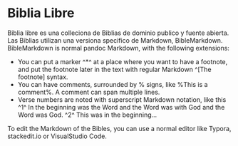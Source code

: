 # Biblia Libre

Biblia libre es una colleciona de Biblias de dominio publico y fuente abierta. Las Biblias utilizan una versiona specifico de Markdown, BibleMarkdown. BibleMarkdown is normal pandoc Markdown, with the following extensions:

- You can put a marker ^*^ at a place where you want to have a footnote, and put the footnote later in the text with regular Markdown ^[The footnote] syntax.
- You can have comments, surrounded by % signs, like %This is a comment%. A comment can span multiple lines.
- Verse numbers are noted with superscript Markdown notation, like this ^1^ In the beginning was the Word and the Word was with God and the Word was God. ^2^ This was in the beginning...

To edit the Markdown of the Bibles, you can use a normal editor like Typora, stackedit.io or VisualStudio Code.
